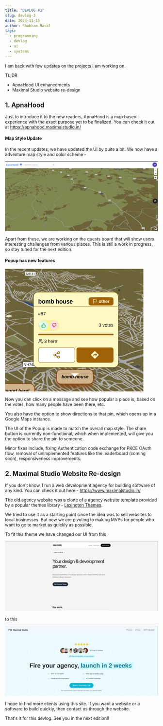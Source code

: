 ```yaml
---
title: "DEVLOG #3"
slug: devlog-3
date: 2024-11-15
author: Shubham Rasal
tags:
  - programming
  - devlog
  - ai
  - systems
---
```

I am back with few updates on the projects I am working on. 

TL;DR

- ApnaHood UI enhancements
- Maximal Studio website re-design
## 1. ApnaHood

Just to introduce it to the new readers, ApnaHood is a map based experience with the exact purpose yet to be finalized. You can check it out at https://apnahood.maximalstudio.in/

#### Map Style Update

In the recent updates, we have updated the UI by quite a bit. We now have a adventure map style and color scheme - 

![Adventure Map Style](map_style.png)

Apart from these, we are working on the quests board that will show users interesting challenges from various places. This is still a work in progress, so stay tuned for the next edition.

#### Popup has new features

![Popup UI](pop_ui.png)

Now you can click on a message and see how popular a place is, based on the votes, how many people have been there, etc. 

You also have the option to show directions to that pin, which opens up in a Google Maps instance. 

The UI of the Popup is made to match the overall map style. The share button is currently non-functional, which when implemented, will give you the option to share the pin to someone.

Minor fixes include, fixing Authentication code exchange for PKCE OAuth flow, removal of unimplemented features like the leaderboard (coming soon), responsiveness improvements. 

## 2. Maximal Studio Website Re-design 

If you don't know, I run a web development agency for building software of any kind. You can check it out here - https://www.maximalstudio.in/

The old agency website was a clone of a agency website template provided by a popular themes library - [Lexington Themes](https://lexingtonthemes.com/). 

We tried to use it as a starting point since the idea was to sell websites to local businesses. But now we are pivoting to making MVPs for people who want to go to market as quickly as possible. 

To fit this theme we have changed our UI from this 

![Old Site](old_agency_site.png)

to this

![Current Site](current_agency_site.png)

I hope to find more clients using this site. If you want a website or a software to build quickly, then contact us through the website.

That's it for this devlog. See you in the next edition!!